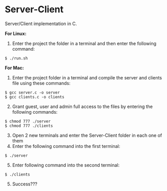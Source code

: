 # Server-Client
Server/Client implementation in C.

**For Linux:**

1. Enter the project the folder in a terminal and then enter the following command:
```
$ ./run.sh
```

**For Mac:**
1. Enter the project folder in a terminal and compile the server and clients file using these commands:
```
$ gcc server.c -o server
$ gcc clients.c -o clients
```
2. Grant guest, user and admin full access to the files by entering the following commands:
```
$ chmod 777 ./server
$ chmod 777 ./clients
```
3. Open 2 new terminals and enter the Server-Client folder in each one of them
4. Enter the following command into the first terminal:
```
$ ./server
```
5. Enter following command into the second terminal:
```
$ ./clients
```
5. Success???
